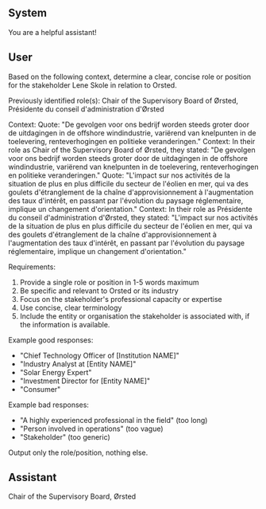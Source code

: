 ## System

You are a helpful assistant!

## User


Based on the following context, determine a clear, concise role or position for the stakeholder Lene Skole in relation to Orsted.

Previously identified role(s): Chair of the Supervisory Board of Ørsted, Présidente du conseil d'administration d'Ørsted

Context:
Quote: "De gevolgen voor ons bedrijf worden steeds groter door de uitdagingen in de offshore windindustrie, variërend van knelpunten in de toelevering, renteverhogingen en politieke veranderingen."
Context: In their role as Chair of the Supervisory Board of Ørsted, they stated: "De gevolgen voor ons bedrijf worden steeds groter door de uitdagingen in de offshore windindustrie, variërend van knelpunten in de toelevering, renteverhogingen en politieke veranderingen."
Quote: "L'impact sur nos activités de la situation de plus en plus difficile du secteur de l'éolien en mer, qui va des goulets d'étranglement de la chaîne d'approvisionnement à l'augmentation des taux d'intérêt, en passant par l'évolution du paysage réglementaire, implique un changement d'orientation."
Context: In their role as Présidente du conseil d'administration d'Ørsted, they stated: "L'impact sur nos activités de la situation de plus en plus difficile du secteur de l'éolien en mer, qui va des goulets d'étranglement de la chaîne d'approvisionnement à l'augmentation des taux d'intérêt, en passant par l'évolution du paysage réglementaire, implique un changement d'orientation."

Requirements:
1. Provide a single role or position in 1-5 words maximum
2. Be specific and relevant to Orsted or its industry
3. Focus on the stakeholder's professional capacity or expertise
4. Use concise, clear terminology
5. Include the entity or organisation the stakeholder is associated with, if the information is available.

Example good responses:
- "Chief Technology Officer of [Institution NAME]"
- "Industry Analyst at [Entity NAME]"
- "Solar Energy Expert"
- "Investment Director for [Entity NAME]"
- "Consumer"

Example bad responses:
- "A highly experienced professional in the field" (too long)
- "Person involved in operations" (too vague)
- "Stakeholder" (too generic)

Output only the role/position, nothing else.


## Assistant

Chair of the Supervisory Board, Ørsted

